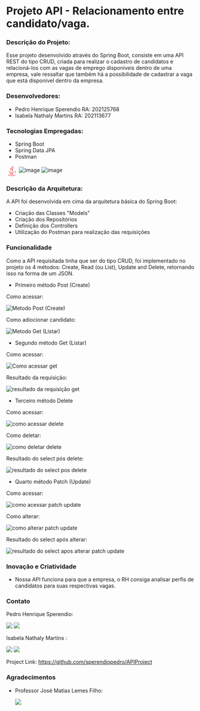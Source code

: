 # Projeto API - Relacionamento entre candidato/vaga.


### Descrição do Projeto:
Esse projeto desenvolvido através do Spring Boot, consiste em uma API REST do tipo CRUD, criada para realizar o cadastro de candidatos e relacioná-los com as vagas de emprego disponíveis dentro de uma empresa, vale ressaltar que também há a possibilidade de cadastrar a vaga que está disponível dentro da empresa.

### Desenvolvedores:
- Pedro Henrique Sperendio RA: 202125768
- Isabela Nathaly Martins RA: 202113677


### Tecnologias Empregadas:

- Spring Boot 
- Spring Data JPA
- Postman

<img align="center" alt="Bela-Java" height="30" width="30" src="https://raw.githubusercontent.com/devicons/devicon/master/icons/java/java-plain.svg"> ![image](https://github.com/sperendiopedro/APIProject/assets/147004325/9d4cad93-2b70-43e3-a2a4-da480b5a3e5c) 
![image](https://github.com/sperendiopedro/APIProject/assets/147004325/63919098-a55c-401c-8689-c275537a8aa3)

### Descrição da Arquitetura:
A API foi desenvolvida em cima da arquitetura básica do Spring Boot:
- Criação das Classes "Models"
- Criação dos Repositórios
- Definição dos Controllers
- Utilização do Postman para realização das requisições

### Funcionalidade
Como a API requisitada tinha que ser do tipo CRUD, foi implementado no projeto os 4 métodos: Create, Read (ou List), Update and Delete, retornando isso na forma de um JSON. 

- Primeiro método Post (Create)
  
Como acessar: 

![Metodo Post (Create)](https://github.com/sperendiopedro/APIProject/assets/147004325/79483202-5e17-4d45-9697-89a797a16792)

Como adiocionar candidato:

![Metodo Get (Listar)](https://github.com/sperendiopedro/APIProject/assets/147004325/975d3ce9-642f-4b5d-ab10-347c826f3af7)

- Segundo método Get (Listar)

Como acessar:

![Como acessar get ](https://github.com/sperendiopedro/APIProject/assets/147004325/cf0f34f6-c19b-46cf-b1c2-3b5c13342691)

Resultado da requisição:

![resultado da requisição get](https://github.com/sperendiopedro/APIProject/assets/147004325/5152979a-4e1a-49da-a31a-7022e5d35529)

- Terceiro método Delete

Como acessar: 

![como acessar delete](https://github.com/sperendiopedro/APIProject/assets/147004325/67b9841e-c7ce-4f08-b2e8-104db0db3989)

Como deletar:

![como deletar delete](https://github.com/sperendiopedro/APIProject/assets/147004325/60432f47-2b03-441f-ae60-d78881bb70b1)

Resultado do select pós delete:

![resultado do select pos delete ](https://github.com/sperendiopedro/APIProject/assets/147004325/38c002b8-0f44-4dea-9da6-15d44806b011)

- Quarto método Patch (Update)

Como acessar: 

![como acessar patch update](https://github.com/sperendiopedro/APIProject/assets/147004325/c9e9d61c-3e4d-4c9e-a5da-1655e65acdea)

Como alterar:

![como alterar patch update](https://github.com/sperendiopedro/APIProject/assets/147004325/321f71f2-be46-46de-b491-35fb66aace8d)

Resultado do select após alterar:

![resultado do select apos alterar patch update](https://github.com/sperendiopedro/APIProject/assets/147004325/498e29b8-9269-483d-bbe0-b15f874d216f)

### Inovação e Criatividade
- Nossa API funciona para que a empresa, o RH consiga analisar perfis de candidatos para suas respectivas vagas.

### Contato

Pedro Henrique Sperendio:

<a href = "mailto:pedro.sperendio@outlook.com"><img src="https://img.shields.io/badge/-Gmail-%23333?style=for-the-badge&logo=gmail&logoColor=white" target="_blank"></a>
<a href="https://www.linkedin.com/in/pedro-sperendio/" target="_blank"><img src="https://img.shields.io/badge/-LinkedIn-%230077B5?style=for-the-badge&logo=linkedin&logoColor=white" target="_blank"></a> 

Isabela Nathaly Martins :

<a href = "mailto:imartins12052003@gmail.com"><img src="https://img.shields.io/badge/-Gmail-%23333?style=for-the-badge&logo=gmail&logoColor=white" target="_blank"></a>
<a href="https://www.linkedin.com/in/inmartins18/" target="_blank"><img src="https://img.shields.io/badge/-LinkedIn-%230077B5?style=for-the-badge&logo=linkedin&logoColor=white" target="_blank"></a> 

Project Link: https://github.com/sperendiopedro/APIProject

### Agradecimentos

- Professor José Matias Lemes Filho:

  <a href = "https://github.com/matiasfilho81/" target ="_blank"><img src="https://img.shields.io/badge/GitHub-100000?style=for-the-badge&logo=github&logoColor=white"></a>
